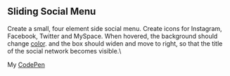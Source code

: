 ## Sliding Social Menu

Create a small, four element side social menu. Create icons for Instagram, Facebook, Twitter and MySpace. When hovered, the background should change [color](https://imgur.com/a/muJuY). and the box should widen and move to right, so that the title of the social network becomes visible.\

My [CodePen](https://codepen.io/marigold001/full/NWzYzeJ)